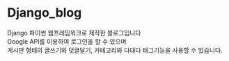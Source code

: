 # Django_blog
Django 파이썬 웹프레임워크로 제작한 블로그입니다  
Google API를 이용하여 로그인을 할 수 있으며  
게시판 형태의 글쓰기와 덧글달기, 카테고리와 다대다 태그기능을 사용할 수 있습니다.  